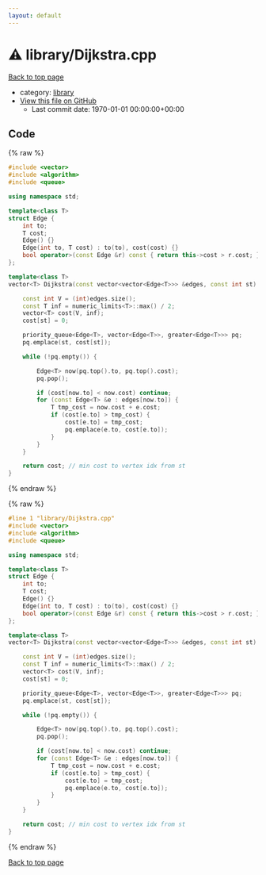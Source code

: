 ```yaml
---
layout: default
---
```


<!-- mathjax config similar to math.stackexchange -->
<script type="text/javascript" async
  src="https://cdnjs.cloudflare.com/ajax/libs/mathjax/2.7.5/MathJax.js?config=TeX-MML-AM_CHTML">
</script>
<script type="text/x-mathjax-config">
  MathJax.Hub.Config({
    TeX: { equationNumbers: { autoNumber: "AMS" }},
    tex2jax: {
      inlineMath: [ ['$','$'] ],
      processEscapes: true
    },
    "HTML-CSS": { matchFontHeight: false },
    displayAlign: "left",
    displayIndent: "2em"
  });
</script>

<script type="text/javascript" src="https://cdnjs.cloudflare.com/ajax/libs/jquery/3.4.1/jquery.min.js"></script>
<script src="https://cdn.jsdelivr.net/npm/jquery-balloon-js@1.1.2/jquery.balloon.min.js" integrity="sha256-ZEYs9VrgAeNuPvs15E39OsyOJaIkXEEt10fzxJ20+2I=" crossorigin="anonymous"></script>
<script type="text/javascript" src="../../assets/js/copy-button.js"></script>
<link rel="stylesheet" href="../../assets/css/copy-button.css" />


# :warning: library/Dijkstra.cpp

<a href="../../index.html">Back to top page</a>

* category: <a href="../../index.html#d521f765a49c72507257a2620612ee96">library</a>
* <a href="{{ site.github.repository_url }}/blob/master/library/Dijkstra.cpp">View this file on GitHub</a>
    - Last commit date: 1970-01-01 00:00:00+00:00




## Code

<a id="unbundled"></a>
{% raw %}
```cpp
#include <vector>
#include <algorithm>
#include <queue>

using namespace std;

template<class T>
struct Edge {
	int to;
	T cost;
	Edge() {}
	Edge(int to, T cost) : to(to), cost(cost) {}
	bool operator>(const Edge &r) const { return this->cost > r.cost; }
};

template<class T>
vector<T> Dijkstra(const vector<vector<Edge<T>>> &edges, const int st) {

	const int V = (int)edges.size();
	const T inf = numeric_limits<T>::max() / 2;
	vector<T> cost(V, inf);
	cost[st] = 0;

	priority_queue<Edge<T>, vector<Edge<T>>, greater<Edge<T>>> pq;
	pq.emplace(st, cost[st]);

	while (!pq.empty()) {

		Edge<T> now(pq.top().to, pq.top().cost);
		pq.pop();

		if (cost[now.to] < now.cost) continue;
		for (const Edge<T> &e : edges[now.to]) {
			T tmp_cost = now.cost + e.cost;
			if (cost[e.to] > tmp_cost) {
				cost[e.to] = tmp_cost;
				pq.emplace(e.to, cost[e.to]);
			}
		}
	}

	return cost; // min cost to vertex idx from st
}

```
{% endraw %}

<a id="bundled"></a>
{% raw %}
```cpp
#line 1 "library/Dijkstra.cpp"
#include <vector>
#include <algorithm>
#include <queue>

using namespace std;

template<class T>
struct Edge {
	int to;
	T cost;
	Edge() {}
	Edge(int to, T cost) : to(to), cost(cost) {}
	bool operator>(const Edge &r) const { return this->cost > r.cost; }
};

template<class T>
vector<T> Dijkstra(const vector<vector<Edge<T>>> &edges, const int st) {

	const int V = (int)edges.size();
	const T inf = numeric_limits<T>::max() / 2;
	vector<T> cost(V, inf);
	cost[st] = 0;

	priority_queue<Edge<T>, vector<Edge<T>>, greater<Edge<T>>> pq;
	pq.emplace(st, cost[st]);

	while (!pq.empty()) {

		Edge<T> now(pq.top().to, pq.top().cost);
		pq.pop();

		if (cost[now.to] < now.cost) continue;
		for (const Edge<T> &e : edges[now.to]) {
			T tmp_cost = now.cost + e.cost;
			if (cost[e.to] > tmp_cost) {
				cost[e.to] = tmp_cost;
				pq.emplace(e.to, cost[e.to]);
			}
		}
	}

	return cost; // min cost to vertex idx from st
}

```
{% endraw %}

<a href="../../index.html">Back to top page</a>

